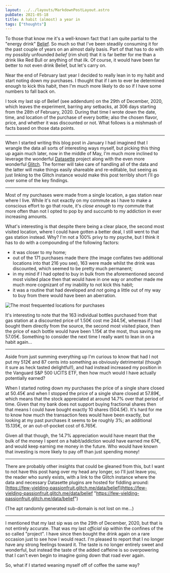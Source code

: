 ```yaml
---
layout: ../../layouts/MarkdownPostLayout.astro
pubDate: 2021-05-18
title: A habit (almost) a year in
tags: ["thoughts"]
---
```

To those that know me it's a well-known fact that I am quite partial to the "energy drink" [Belief](https://www.beliefwater.com/?lang=en). So much so that I've been steadily consuming it for the past couple of years on an almost daily basis. Part of that has to do with my possibly unfounded _belief_ (rim shot) that it is far better for me than a drink like Red Bull or anything of that ilk. Of course, it would have been far better to not even drink Belief, but let's carry on.

Near the end of February last year I decided to really lean in to my habit and start noting down my purchases. I thought that if I am to ever be determined enough to kick this habit, then I'm much more likely to do so if I have some numbers to fall back on.

I took my last sip of Belief (see addendum) on the 29th of December, 2020, which leaves the experiment, barring any setbacks, at 306 days starting from the 28th of February, 2020. During that time I wrote down the date, time, and location of the purchase of every bottle; also the chosen flavor, price, and whether it was discounted or not. What follows is a mishmash of facts based on those data points.

***

When I started writing this blog post in January I had imagined that I wrangle the data all sorts of interesting ways myself, but picking this thing up again much later, now in the middle of May, I'm much more inclined to leverage the wonderful [Datasette](https://datasette.io/ "Datasette - An open source multi-tool for exploring and publishing data") project along with the even more wonderful [Glitch](https://glitch.com/ "Glitch - Build fast, full-stack web apps in your browser for free"). The former will take care of handling all of the data and the latter will make things easily shareable and re-editable, but seeing as just linking to the Glitch instance would make this post terribly short I'll go over some of the key findings.

***

Most of my purchases were made from a single location, a gas station near where I live. While it's not exactly on my commute as I have to make a conscious effort to go that route, it's _close enough_ to my commute that more often than not I opted to pop by and succumb to my addiction in ever increasing amounts.

What's interesting is that despite there being a clear place, the second most visited location, where I could have gotten a better deal, I still went to that gas station instead. Why? I'm not a 100% privy to my psyche, but I think it has to do with a compounding of the following factors:

* it was closer to my home;
* out of the 171 purchases made there (the image conflates two additional locations into that 216 you see), 163 were made whilst the drink was discounted, which seemed to be pretty much permanent;
* in my mind if I had opted to buy in bulk from the aforementioned second most visited place then that would have in one way or another made me much more cognizant of my inability to not kick this habit;
* it was a routine that had developed and _not_ going a little out of my way to buy from there would have been an aberration.

![The most frequented locations for purchases](/screenshot_2021-04-21-data-belief-349-rows.png "Cluster map of purchases")

It's interesting to note that the 163 individual bottles purchased from that gas station at a discounted price of 1.50€ cost me 244.5€, whereas if I had bought them directly from the source, the second most visited place, then the price of each bottle would have been 1.15€ at the most, thus saving me 57.05€. Something to consider the next time I really want to lean in on a habit again...

***

Aside from just summing everything up I'm curious to know that had I not put my 512€ and 87 cents into something as obviously detrimental (though it sure as heck tasted delightful!), and had instead increased my position in the Vanguard S&P 500 UCITS ETF, then how much would I have actually potentially earned?

When I started noting down my purchases the price of a single share closed at 50.45€ and when I stopped the price of a single share closed at 57.89€, which means that the stock appreciated at around 14.7% over that period of time. Given that my bank does not support buying fractional shares then that means I could have bought exactly 10 shares (504.5€). It's hard for me to know how much the transaction fees would have been exactly, but looking at my past purchases it seems to be roughly 3%; an additional 15.135€, or an out-of-pocket cost of 6.765€.

Given all that though, the 14.7% appreciation would have meant that the bulk of the money I spent on a habit/addiction would have earned me 67€, and would keep earning me money in the future. Who would have known that investing is more likely to pay off than just spending money!

***

There are probably other insights that could be gleaned from this, but I want to not have this post hang over my head any longer, so I'll just leave you, the reader who surely exists, with a link to the Glitch instance where the data and necessary Datasette plugins are hosted for fiddling around: [https://few-yielding-passionfruit.glitch.me/data/belief](https://few-yielding-passionfruit.glitch.me/data/belief "https://few-yielding-passionfruit.glitch.me/data/belief")

(The apt randomly generated sub-domain is not lost on me...)

***

I mentioned that my last sip was on the 29th of December, 2020, but that is not entirely accurate. That was my last _official_ sip within the confines of the so called "project". I have since then bought the drink again on a rare occasion just to see how I would react. I'm pleased to report that I no longer have any strong feelings toward it. The taste is no longer entirely sweet and wonderful, but instead the taste of the added caffeine is so overpowering that I can't even begin to imagine going down that road ever again.

So, what if I started weaning myself off of coffee the same way?
